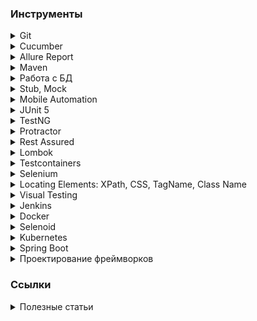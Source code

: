 ### Инструменты

<details Git><summary>Git</summary>

* [Git Book (Eng/Rus)][git_book]
* [Git tutorial (Eng)][gittutorial_eng]
* [Git Immersion курс с лабораторными работами (Eng)][gitimmersion]
* [Git How To интерактивный тур (Eng/Rus)][githowto]
* [Wiki Git (Eng)][git_wiki]
* [Документация от Atlassian (Eng)][git_atlassian]
* [Визуализация команд Git][visualizing_git_concepts]
* [Виртуальный тренажер № 1][trainer_1]
* [Виртуальный тренажер № 2][trainer_2]

[git_book]: https://git-scm.com/book/ru/v2
[gittutorial_eng]: https://git-scm.com/docs/gittutorial
[gitimmersion]: https://gitimmersion.com/index.html
[githowto]: https://githowto.com/ru
[git_wiki]: https://git.wiki.kernel.org/index.php/Main_Page
[git_atlassian]: https://www.atlassian.com/git
[visualizing_git_concepts]: https://onlywei.github.io/explain-git-with-d3/
[trainer_1]: https://learngitbranching.js.org/
[trainer_2]: https://git-school.github.io/visualizing-git/

</details>


<details Cucumber><summary>Cucumber</summary>

* [Официальная документация][cucumber_docs]
* [Руководство: Cucumber + Java][habr_332754]

[cucumber_docs]: https://cucumber.io/docs
[habr_332754]: https://habr.com/ru/post/332754/

</details>


<details Allure Report><summary>Allure Report</summary>

* [Официальная документация][allure_docs]
* [Allure-framework. Часть 1][habr_358836]
* [Allure-Framework. Работа с кодом][habr_359302]
* [Allure Report and JUnit 5 Complete Guide][swtestacademy_allure_report_junit]
* [Allure Report Selenium and TestNG Tutorial][swtestacademy_allure_report_testng]
* [Запускаем кроссбраузерные UI test с Cucumber и Selenoid в Gitlab CI c Allure отчетом][habr_480940]

[allure_docs]: https://docs.qameta.io/allure/
[habr_358836]: https://habr.com/ru/company/sberbank/blog/358836/
[habr_359302]: https://habr.com/ru/company/sberbank/blog/359302/
[swtestacademy_allure_report_junit]: https://www.swtestacademy.com/allure-report-junit/
[swtestacademy_allure_report_testng]: https://www.swtestacademy.com/allure-report-testng/

</details>


<details Maven><summary>Maven</summary>

* [Официальная документация][maven_docs]
* [Фреймворк Apache Maven][maven_framework]
* [Maven плагины для сборки проекта][maven_plugins]

[maven_docs]: https://maven.apache.org/guides/getting-started/maven-in-five-minutes.html
[maven_framework]: https://java-online.ru/maven-pom.xhtml
[maven_plugins]: https://java-online.ru/maven-plugins.xhtml

</details>


<details Работа с БД><summary>Работа с БД</summary>

* [JDBC - Java DataBase Connectivity][java_online_jdbc]
* [SQL Structured Query Language][java_online_sql]

[java_online_jdbc]: https://java-online.ru/jdbc.xhtml
[java_online_sql]: https://java-online.ru/sql.xhtml

</details>


<details Stub, Mock><summary>Stub, Mock</summary>

* [Mockito - официальный сайт][mockito_site]
* [WireMock - официальный сайт][wiremock_site]
* [WireMock – швейцарский нож в арсенале тестировщика. Часть 1][habr_679276]
* [WireMock – швейцарский нож в арсенале тестировщика. Часть 2][habr_679330]
* [How to Create a Standalone Wiremock Stub Server][swtestacademy_wiremock]
* [WireMock JUnit 5 and Rest-Assured Example][swtestacademy_wiremock_junit]

[mockito_site]: https://site.mockito.org/
[wiremock_site]: https://wiremock.org/
[habr_679276]: https://habr.com/ru/company/rostelecom/blog/679276/
[habr_679330]: https://habr.com/ru/company/rostelecom/blog/679330/
[swtestacademy_wiremock]: https://www.swtestacademy.com/standalone-wiremock-stub-server-creation/
[swtestacademy_wiremock_junit]: https://www.swtestacademy.com/wiremock-junit-5-rest-assured/

</details>


<details Mobile Automation><summary>Mobile Automation</summary>

* [Appium Tutorials][swtestacademy_appium] - список обучающих статей на тему работы с библиотекой Appium
* [Mobile Automation][swtestacademy_mobile_automation] - список обучающих статей на тему автоматизации мобильных устройств

[swtestacademy_appium]: https://www.swtestacademy.com/category/test-automation/mobile-automation/appium/
[swtestacademy_mobile_automation]: https://www.swtestacademy.com/category/test-automation/mobile-automation/

</details>


<details JUnit 5><summary>JUnit 5</summary>

* [Официальная документация][junit5_docs]
* [JUnit 5 Extensions][swtestacademy_junit5_extensions]
* [JUnit 5 Annotations][swtestacademy_junit5_annotations]
* [JUnit 5 Architecture][swtestacademy_junit5_architecture]
* [JUnit 5 How to Repeat Failed Test][swtestacademy_junit5_repeat_failed_test]
* [JUnit 5 Parallel Test Execution][swtestacademy_junit5_parallel_execution]
* [JUnit Testing Tutorial: A Comprehensive Guide With Examples and Best Practices][lambdatest_junit_tutorial]

[junit5_docs]: https://junit.org/junit5/docs/current/user-guide/
[swtestacademy_junit5_extensions]: https://www.swtestacademy.com/junit-5-extensions/
[swtestacademy_junit5_annotations]: https://www.swtestacademy.com/junit-5-annotations/
[swtestacademy_junit5_architecture]: https://www.swtestacademy.com/junit-5-architecture/
[swtestacademy_junit5_repeat_failed_test]: https://www.swtestacademy.com/junit-5-how-to-repeat-failed-test/
[swtestacademy_junit5_parallel_execution]: https://www.swtestacademy.com/junit5-parallel-test-execution/
[lambdatest_junit_tutorial]: https://www.lambdatest.com/learning-hub/junit-tutorial

</details>


<details TestNG><summary>TestNG</summary>

* [Selenium TestNG Tutorial: A Comprehensive Guide, with Examples & Best Practices][lambdatest_testng] - ряд статей по разработке фреймворка AT на TestNG

[lambdatest_testng]: https://www.lambdatest.com/learning-hub/testng

</details>


<details Protractor><summary>Protractor</summary>

* [Selenium Protractor Tutorial: A Comprehensive Guide With Examples and Best Practices][lambdatest_protractor] - ряд статей по разработке фреймворка AT с использованием Protractor

[lambdatest_protractor]: https://www.lambdatest.com/learning-hub/protractor

</details>


<details Rest Assured><summary>Rest Assured</summary>

* [Rest Assured Tutorial Learn API Testing Step by Step][swtestacademy_rest_assured]
* [JSON Schema Validation with REST-assured][baeldung_rest_assured_json_schema]

[swtestacademy_rest_assured]: https://www.swtestacademy.com/rest-assured-tutorial-api-testing/
[baeldung_rest_assured_json_schema]: https://www.baeldung.com/rest-assured-json-schema

</details>


<details Lombok><summary>Lombok</summary>

* [Project Lombok][projectlombok]

[projectlombok]: https://projectlombok.org/features/

</details>


<details Testcontainers><summary>Testcontainers</summary>

* [Couchbase Testcontainers in Spring Boot Tests with JUnit 5][swtestacademy_testcontainers]

[swtestacademy_testcontainers]: https://www.swtestacademy.com/couchbase-testcontainers-in-spring-boot-tests-with-junit-5/

</details>


<details Selenium><summary>Selenium</summary>

* [Официальная документация][selenium_docs]
* JavaScriptExecutor
  * [JavaScript and Selenium JavaScriptExecutor][toolsqa_javascriptexecutor]
  * [JavaScript Error Handling with Javascriptexecutor in Selenium][swtestacademy_javascript_error_handling]
  * [JavascriptExecutor in Selenium Complete Guide][swtestacademy_javascriptexecutor_in_selenium]
  * [Scroll Web elements and Web page Selenium WebDriver using Javascript][toolsqa_scroll_element]
* Waits
  * [How to use implicit and explicit waits in Selenium][implicit_and_explicit_waits]
  * [Selenium Wait Tutorial with All Strategies][swtestacademy_selenium_wait]
  * [Advance Webdriver Waits][toolsqa_advance_waits]
  * [Selenium Waits Commands][toolsqa_selenium_wait]
* Grid
  * [Selenium Grid version 4 Tutorial – Standalone][swtestacademy_grid_standalone]
  * [Selenium Grid 4 Tutorial For Distributed Testing][lambdatest_selenium_grid4]
  * [Selenium Grid on Mac OS][selenium_grid_mac]
  * [Selenium Grid on Windows][selenium_grid_win]
  * [Extend Selenium Grid in Test Automation Projects][swtestacademy_extend_grid]
  * [Extend Selenium Grid Video Recording Capability][swtestacademy_grid_video_recording]
  * [Parallel Testing without Selenium Grid (On your Local PC)][swtestacademy_local_parallel_testing]
  * [Selenium Parallel Tests Using Selenium Grid and JUnit | Selenium-15][swtestacademy_parallel_tests]
  * [Selenium Grid – How to Easily Setup a Hub and Node][toolsqa_selenium_grid_hub_and_node]
  * [Selenium Grid][toolsqa_selenium_grid]
* Files
  * [How to Download a File in Selenium Webdriver?][swtestacademy_download_file]
  * [Upload a File by Using Robot Class][swtestacademy_upload_file]
* Cookies
  * [Selenium Cookies | All Details with Examples][swtestacademy_selenium_cookies]
  * [How to Bypass Login Step in Selenium Webdriver][swtestacademy_bypass_login]
* Selenium 4
  * [Selenium 4 – Chrome Dev Tools Samples][swtestacademy_chrome_dev_tools]
  * [Selenium 4 – Sample Codes for New Features][swtestacademy_selenium4_new_features]
  * [Selenium 4 Relative Locators | Friendly Locators][swtestacademy_relative_locators]
  * [How To Upgrade From Selenium 3 To Selenium 4?][lambdatest_selenium3_selenium4]
  * [What Is New In Selenium 4 And What Is Deprecated In It?][lambdatest_new_selenium4]
  * [How Selenium 4 Relative Locator Can Change The Way You Test?][lambdatest_relative_locator]
* iFrames
  * [Selenium iFrame Handling – The Complete Guide][swtestacademy_selenium_iframe]
  * [iFrames in Selenium WebDriver][toolsqa_handle_iframes]
  * [Handling Iframes using Selenium WebDriver][toolsqa_handling_iframes]
* Alerts
  * [Alert in Selenium – All Methods with Examples][swtestacademy_alert_selenium]
  * [PopUps and Alerts in Selenium][toolsqa_alerts]
* Window Handling
  * [Window Handling in Selenium with All Examples][swtestacademy_window_handling]
  * [How to handle multiple windows in Selenium?][toolsqa_window_handle]
* Ajax
  * [Selenium Webdriver wait for JavaScript JQuery and Angular][swtestacademy_selenium_wait_ajax]
  * [Handle Ajax call Using JavaScriptExecutor in Selenium?][toolsqa_handle_ajax_call]
* Action class
  * [Actions Class in Selenium][toolsqa_actions_class]
  * [Keyboard Events in Selenium Actions Class][toolsqa_keyboard_events]
  * [Mouse Hover action in Selenium][toolsqa_mouse_hover]
  * [ToolTip in Selenium][toolsqa_tooltip]
  * [Drag and Drop in Selenium][toolsqa_drag_and_drop]
  * [Right Click and Double Click in Selenium][toolsqa_right_double_click]
* Robot class
  * [Robot Class in Java - An Introduction][toolsqa_robot_class]
  * [Robot Class Mouse Events][toolsqa_robot_mouse]
  * [Robot Class Keyboard Events][toolsqa_robot_keyboard]
* Find broken Links
   * [Find Broken URLs using Selenium with Multiple Threads][swtestacademy_find_broken_urls]
   * [Find Broken Links in Selenium][toolsqa_find_broken_links]
* Extensions
  * [USING GOOGLE CHROME EXTENSIONS WITH SELENIUM][intoli_chrome_extensions]
* Other  
  * [Custom Firefox Profile for Selenium][toolsqa_custom_firefox_profile]
  * [How to Change User Agent In Selenium Webdriver][swtestacademy_change_user_agent]
  * [Selenium WebDriver Event Listener][toolsqa_event_listener]
  * [@CacheLookup in PageObjectModel][toolsqa_cachelookup]
  * [How to Select a Date from DatePicker in Selenium][swtestacademy_datepicker]
  * [BrowserMobProxy in Selenium – Record Network Activities][swtestacademy_browsermobproxy]
  * [Localization Testing using Selenium Webdriver (Basic Tips)][swtestacademy_localization_testing]
  * [Read Configurations from a Property File in Selenium][swtestacademy_read_property]
  * [How to Take a Screenshot in Selenium | 4 Different Techniques][swtestacademy_screenshot]
  * [Handle SSL Certificate in Selenium][toolsqa_ssl_certificate]
  * [Selenium Headless Browser Testing][toolsqa_headless_browser]

[lambdatest_selenium_grid4]: https://www.lambdatest.com/blog/selenium-grid-4-tutorial-for-distributed-testing/
[lambdatest_relative_locator]: https://www.lambdatest.com/blog/selenium-4-relative-locator/
[lambdatest_new_selenium4]: https://www.lambdatest.com/blog/what-is-deprecated-in-selenium4/
[lambdatest_selenium3_selenium4]: https://www.lambdatest.com/blog/upgrade-from-selenium3-to-selenium4/
[toolsqa_selenium_grid]: https://www.toolsqa.com/selenium-webdriver/selenium-grid/
[toolsqa_selenium_grid_hub_and_node]: https://www.toolsqa.com/selenium-webdriver/selenium-grid-how-to-easily-setup-a-hub-and-node/
[toolsqa_headless_browser]: https://www.toolsqa.com/selenium-webdriver/selenium-headless-browser-testing/
[toolsqa_ssl_certificate]: https://www.toolsqa.com/selenium-webdriver/ssl-certificate-in-selenium/
[toolsqa_find_broken_links]: https://www.toolsqa.com/selenium-webdriver/find-broken-links-in-selenium/
[toolsqa_robot_keyboard]: https://www.toolsqa.com/selenium-webdriver/robot-class-keyboard-events/
[toolsqa_robot_mouse]: https://www.toolsqa.com/selenium-webdriver/robot-class-mouse-events/
[toolsqa_robot_class]: https://www.toolsqa.com/selenium-webdriver/robot-class/
[toolsqa_right_double_click]: https://www.toolsqa.com/selenium-webdriver/right-click-and-double-click-in-selenium/
[toolsqa_drag_and_drop]: https://www.toolsqa.com/selenium-webdriver/drag-and-drop-in-selenium/
[toolsqa_tooltip]: https://www.toolsqa.com/selenium-webdriver/tooltip-in-selenium/
[toolsqa_actions_class]: https://www.toolsqa.com/selenium-webdriver/actions-class-in-selenium/
[toolsqa_mouse_hover]: https://www.toolsqa.com/selenium-webdriver/mouse-hover-action/
[toolsqa_keyboard_events]: https://www.toolsqa.com/selenium-webdriver/keyboard-events-in-selenium/
[toolsqa_selenium_wait]: https://www.toolsqa.com/selenium-webdriver/selenium-wait-commands-implicit-explicit-and-fluent-wait/
[toolsqa_advance_waits]: https://www.toolsqa.com/selenium-webdriver/advance-webdriver-waits/
[toolsqa_handle_ajax_call]: https://www.toolsqa.com/selenium-cucumber-framework/handle-ajax-call-using-javascriptexecutor-in-selenium/
[toolsqa_window_handle]: https://www.toolsqa.com/selenium-webdriver/window-handle-in-selenium/
[toolsqa_alerts]: https://www.toolsqa.com/selenium-webdriver/alerts-in-selenium/
[toolsqa_handling_iframes]: https://www.toolsqa.com/selenium-webdriver/handling-iframes-using-selenium-webdriver/
[toolsqa_handle_iframes]: https://www.toolsqa.com/selenium-webdriver/handle-iframes-in-selenium/
[selenium_docs]: https://www.selenium.dev/documentation/webdriver/
[implicit_and_explicit_waits]: https://itnext.io/how-to-using-implicit-and-explicit-waits-in-selenium-d1ba53de5e15
[toolsqa_javascriptexecutor]: https://www.toolsqa.com/selenium-webdriver/javascript-and-selenium-javascriptexecutor/
[toolsqa_scroll_element]: https://www.toolsqa.com/selenium-webdriver/scroll-element-view-selenium-javascript/
[toolsqa_custom_firefox_profile]: https://www.toolsqa.com/selenium-webdriver/custom-firefox-profile/
[toolsqa_event_listener]: https://www.toolsqa.com/selenium-webdriver/event-listener/
[toolsqa_cachelookup]: https://www.toolsqa.com/selenium-webdriver/cachelookup-in-pageobjectmodel/
[swtestacademy_chrome_dev_tools]: https://www.swtestacademy.com/selenium-4-chrome-dev-tools-samples/
[swtestacademy_selenium4_new_features]: https://www.swtestacademy.com/selenium-4-sample-codes-for-new-features/
[swtestacademy_grid_standalone]: https://www.swtestacademy.com/selenium-4-grid-standalone-tutorial/
[swtestacademy_relative_locators]: https://www.swtestacademy.com/selenium-relative-locators/
[swtestacademy_datepicker]: https://www.swtestacademy.com/datepicker-using-selenium/
[selenium_grid_mac]: https://www.swtestacademy.com/selenium-grid-on-mac/
[selenium_grid_win]: https://www.swtestacademy.com/selenium-grid/
[swtestacademy_extend_grid]: https://www.swtestacademy.com/extend-selenium-grid/
[swtestacademy_browsermobproxy]: https://www.swtestacademy.com/browsermobproxy-in-selenium/
[swtestacademy_download_file]: https://www.swtestacademy.com/how-to-download-file-in-selenium/
[swtestacademy_upload_file]: https://www.swtestacademy.com/upload-file-using-robot-class/
[swtestacademy_localization_testing]: https://www.swtestacademy.com/localization-testing-using-selenium-webdriver/
[swtestacademy_bypass_login]: https://www.swtestacademy.com/bypass-login-in-selenium-webdriver/
[swtestacademy_read_property]: https://www.swtestacademy.com/read-configurations-property-file-selenium/
[swtestacademy_grid_video_recording]: https://www.swtestacademy.com/selenium-grid-video-recording-capability/
[swtestacademy_javascript_error_handling]: https://www.swtestacademy.com/javascript-error-handling-javascriptexecutor/
[swtestacademy_screenshot]: https://www.swtestacademy.com/screenshot-selenium-webdriver/
[swtestacademy_find_broken_urls]: https://www.swtestacademy.com/find-broken-urls-using-selenium/
[swtestacademy_local_parallel_testing]: https://www.swtestacademy.com/local-parallel-testing-selenium/
[swtestacademy_selenium_wait_ajax]: https://www.swtestacademy.com/selenium-wait-javascript-angular-ajax/
[swtestacademy_change_user_agent]: https://www.swtestacademy.com/change-user-agent-selenium-webdriver/
[swtestacademy_parallel_tests]: https://www.swtestacademy.com/selenium-parallel-tests-grid-junit/
[swtestacademy_javascriptexecutor_in_selenium]: https://www.swtestacademy.com/javascriptexecutor-in-selenium/
[swtestacademy_selenium_cookies]: https://www.swtestacademy.com/selenium-cookies/
[swtestacademy_selenium_wait]: https://www.swtestacademy.com/selenium-wait/
[swtestacademy_window_handling]: https://www.swtestacademy.com/window-handling-in-selenium/
[swtestacademy_selenium_iframe]: https://www.swtestacademy.com/selenium-iframe/
[swtestacademy_alert_selenium]: https://www.swtestacademy.com/alert-in-selenium/
[intoli_chrome_extensions]: https://intoli.com/blog/chrome-extensions-with-selenium/

</details>


<details XPath><summary>Locating Elements: XPath, CSS, TagName, Class Name</summary>

* [Write Effective XPaths (Eng)][write_effective_xpaths]
* [XPath в примерах][xpath_tutorial]
* [Complete Guide For Using XPath In Selenium With Examples][lambdatest_xpath_examples]
* [Xpath in Selenium with All Tactics and Examples (Eng)][swtestacademy_xpath]
* [CSS Selectors in Selenium 17 Tactics and Examples][swtestacademy_css_selectors]
* [How Pro-Testers Use CSS Selectors In Selenium Automation Scripts?][lambdatest_css_selectors]
* [Locating Elements by TagName In Selenium][lambdatest_tagname]
* [Selenium Java Tutorial – Class Name Locator In Selenium][lambdatest_class_name]

[write_effective_xpaths]: https://www.toolsqa.com/selenium-webdriver/write-effective-xpaths/
[xpath_tutorial]: http://zvon.org/xxl/XPathTutorial/Output_rus/
[swtestacademy_xpath]: https://www.swtestacademy.com/xpath-selenium/
[lambdatest_xpath_examples]: https://www.lambdatest.com/blog/complete-guide-for-using-xpath-in-selenium-with-examples/
[swtestacademy_css_selectors]: https://www.swtestacademy.com/css-selenium/
[lambdatest_css_selectors]: https://www.lambdatest.com/blog/how-pro-testers-use-css-selectors-in-selenium-automation-scripts/
[lambdatest_tagname]: https://www.lambdatest.com/blog/locating-elements-by-tagname-in-selenium/
[lambdatest_class_name]: https://www.lambdatest.com/blog/selenium-java-tutorial-class-name-locator-in-selenium/

</details>


<details Visual Testing><summary>Visual Testing</summary>

* [Automated Visual Testing using aShot and Selenium Web driver][techblog_ashot]
* [Ocular - средство для визуальной валидации с Selenium WebDriver][qaat_vizualno_validacii]
* [Ocular - репозиторий на GitHub][github_ocular]

[techblog_ashot]: https://techblog.dotdash.com/automated-visual-testing-using-ashot-and-selenium-webdriver-e1da268b74c8
[qaat_vizualno_validacii]: https://qaat.ru/ocular-sredstvo-dlya-vizualno-validacii-dlya-selenium-webdriver/
[github_ocular]: https://github.com/vinsguru/ocular

</details>


<details Jenkins><summary>Jenkins</summary>

* В автоматизации тестирования
  * [How to Integrate Jenkins with Selenium, JAVA, and Maven][swtestacademy_jenkins_selenium_java_maven]
  * [Running Selenium Tests in Jenkins][lambdatest_jenkins_with_selenium]
  * [How To Integrate Jenkins & Maven With Selenium?][lambdatest_selenium_maven_jenkins]
  * [Три способа поднять Jenkins CI для ваших автотестов][jenkins_with_avtotests]
* Инструкции по установке и настройке
  * [Parametrized Jenkins Job Creation][swtestacademy_parametrized_jenkins_job]
  * [Jenkins Git Integration on Ubuntu][swtestacademy_jenkins_git_ubuntu]
  * [What Is Jenkins Used For?][lambdatest_what_is_jenkins] - обширная статья с описанием принципа работы, порядка установке и настройки Jenkins
  * [Best Jenkins Pipeline Tutorial For Beginners [Examples]][lambdatest_jenkins_pipeline_tutorial]
  * [How To Create Jenkins Multibranch Pipeline][lambdatest_jenkins_multibranch_pipeline]
  * [Are You Following These Jenkins Best Practices?][lambdatest_jenkins_best_practices]
  * [Configuring CI/CD on Kubernetes with Jenkins][Kubernetes_with_jenkins]
* Вспомогательные утилиты и плагины
  * [Crontab Generator][crontab_generator] - генератор времени для периодического запуска Build'ов в Jenkins

[jenkins_with_avtotests]: https://automation-remarks.com/tri-sposoba-podniat-jenkins-ci-dlia-vashikh-avtotiestov/
[swtestacademy_parametrized_jenkins_job]: https://www.swtestacademy.com/parametrized-jenkins-job/
[swtestacademy_jenkins_selenium_java_maven]: https://www.swtestacademy.com/jenkins-selenium-java-maven/
[swtestacademy_jenkins_git_ubuntu]: https://www.swtestacademy.com/jenkins-git-integration-ubuntu/
[lambdatest_what_is_jenkins]: https://www.lambdatest.com/blog/what-is-jenkins/
[lambdatest_jenkins_pipeline_tutorial]: https://www.lambdatest.com/blog/jenkins-pipeline-tutorial/
[lambdatest_jenkins_with_selenium]: https://www.lambdatest.com/blog/jenkins-integration-with-selenium-webdriver/
[lambdatest_selenium_maven_jenkins]: https://www.lambdatest.com/blog/selenium-maven-jenkins-integration/
[lambdatest_jenkins_multibranch_pipeline]: https://www.lambdatest.com/blog/how-to-create-jenkins-multibranch-pipeline/
[lambdatest_jenkins_best_practices]: https://www.lambdatest.com/blog/jenkins-best-practices/
[crontab_generator]: https://crontab-generator.org/

</details>


<details Docker><summary>Docker</summary>

* Для автоматизации тестирования
  * [Docker Selenium Tutorial for Parallel Testing on Selenium Grid (Eng)][swtestacademy_docker_selenium_tutorial]
  * [Selenoid Tutorial | Docker-Selenium Alternative for Parallel Testing (Eng)][swtestacademy_selenoid_tutorial]
* Инструкции по установке и настройке
  * [Шпаргалка с командами Docker][habr_336654]
  * [Play with Docker — онлайн-сервис для практического знакомства с Docker][habr_334470]
  * [Play with Docker][play_with_docker]
  * [Почему вам не нужен sshd в Docker-контейнере][habr_237737]
  * [Недостающее введение в контейнеризацию][habr_541288]
  * [Podman и Buildah для пользователей Docker][habr_467105]
  * [Руководство по Docker Compose для начинающих][habr_450312]
  * [CRI-O — альтернатива Docker для запуска контейнеров в Kubernetes][habr_340010]
  * [Как собирать проекты в Jenkins, если нужно много разных окружений][habr_481466]
  * [Изучаем Docker, часть 1: основы][habr_438796]
  * [Изучаем Docker, часть 2: термины и концепции][habr_439978]
  * [Изучаем Docker, часть 3: файлы Dockerfile][habr_439980]
  * [Изучаем Docker, часть 4: уменьшение размеров образов и ускорение их сборки][habr_440658]
  * [Изучаем Docker, часть 5: команды][habr_440660]
  * [Изучаем Docker, часть 6: работа с данными][habr_441574]
  * [Установка и использование Docker в Ubuntu 20.04][digitalocean_install_docker]

[habr_481466]: https://habr.com/ru/post/481466/
[habr_340010]: https://habr.com/ru/company/flant/blog/340010/
[swtestacademy_docker_selenium_tutorial]: https://www.swtestacademy.com/docker-selenium-tutorial/
[habr_336654]: https://habr.com/ru/company/flant/blog/336654/
[habr_334470]: https://habr.com/ru/company/flant/blog/334470/
[play_with_docker]: https://labs.play-with-docker.com/
[habr_237737]: https://habr.com/ru/company/infopulse/blog/237737/
[habr_541288]: https://habr.com/ru/post/541288/
[habr_467105]: https://habr.com/ru/company/redhatrussia/blog/467105/
[habr_450312]: https://habr.com/ru/company/ruvds/blog/450312/
[habr_438796]: https://habr.com/ru/company/ruvds/blog/438796/
[habr_439978]: https://habr.com/ru/company/ruvds/blog/439978/
[habr_439980]: https://habr.com/ru/company/ruvds/blog/439980/
[habr_440658]: https://habr.com/ru/company/ruvds/blog/440658/
[habr_440660]: https://habr.com/ru/company/ruvds/blog/440660/
[habr_441574]: https://habr.com/ru/company/ruvds/blog/441574/
[digitalocean_install_docker]: https://www.digitalocean.com/community/tutorials/how-to-install-and-use-docker-on-ubuntu-20-04-ru

</details>


<details Selenoid><summary>Selenoid</summary>

* [Официальная документация][selenoid_docs]
* [Selenoid Tutorial | Docker-Selenium Alternative for Parallel Testing (Eng)][swtestacademy_selenoid_tutorial]
* [Selenoid on Google Cloud (Eng)][swtestacademy_selenoid_google_cloud]
* [Selenoid — сотни параллельных UI-тестов легко и быстро][habr_493626]
* [Поднимаем Selenium в Docker за 2 минуты][4te_selenium_docker]
* [Configuration Manager][aerokube_cm] - менеджер настройки Selenoid
* [Browser Images][aerokube_browser_images] - хранилище образов
* [Запускаем кроссбраузерные UI test с Cucumber и Selenoid в Gitlab CI c Allure отчетом][habr_480940]

[selenoid_docs]: https://aerokube.com/selenoid/latest/
[swtestacademy_selenoid_tutorial]: https://www.swtestacademy.com/selenoid-tutorial/
[swtestacademy_selenoid_google_cloud]: https://www.swtestacademy.com/selenoid-on-google-cloud/
[habr_493626]: https://habr.com/ru/post/493626/
[4te_selenium_docker]: https://4te.me/post/selenium-docker/
[aerokube_cm]: https://aerokube.com/cm/latest/
[aerokube_browser_images]: https://aerokube.com/images/latest/
[habr_480940]: https://habr.com/ru/post/480940/

</details>


<details Kubernetes><summary>Kubernetes</summary>

* Инструкции по установке и настройке
  * [Selenium and Kubernetes for Scalable Parallel Automated Tests][swtestacademy_kubernetes_parallel]
* Для автоматизации тестирования
  * [Руководство по Kubernetes, часть 1: приложения, микросервисы и контейнеры][habr_438982]
  * [Руководство по Kubernetes, часть 2: создание кластера и работа с ним][habr_438984]
  * [Configuring CI/CD on Kubernetes with Jenkins][Kubernetes_with_jenkins]

[Kubernetes_with_jenkins]: https://medium.com/containerum/configuring-ci-cd-on-kubernetes-with-jenkins-89eab7234270
[habr_438982]: https://habr.com/ru/company/ruvds/blog/438982/
[habr_438984]: https://habr.com/ru/company/ruvds/blog/438984/
[swtestacademy_kubernetes_parallel]: https://www.swtestacademy.com/selenium-kubernetes-scalable-parallel-tests/

</details>


<details Spring Boot><summary>Spring Boot</summary>

* [Selenium Spring Boot Cucumber Junit 5 Test Automation Project (Eng)][swtestacademy_spring_boot]

[swtestacademy_spring_boot]: https://www.swtestacademy.com/selenium-spring-boot-cucumber-junit5-project/

</details>


<details Проектирование фреймворков><summary>Проектирование фреймворков</summary>

* [Selenium Automation Hybrid Framework (Data Driven & Modular Driven)][toolsqa_hybrid_framework]
* [Data Driven Framework (Apache POI – Excel)][toolsqa_data_driven_framework]
* [Keyword Driven Framework - Introduction][toolsqa_keyword_driven_framework]
* [Most Popular Test Automation Frameworks With Pros And Cons Of Each][softwaretestinghelp_test_automation_frameworks]

[toolsqa_hybrid_framework]: https://www.toolsqa.com/selenium-webdriver/selenium-automation-hybrid-framework/
[toolsqa_data_driven_framework]: https://www.toolsqa.com/selenium-webdriver/data-driven-framework/
[toolsqa_keyword_driven_framework]: https://www.toolsqa.com/selenium-webdriver/keyword-driven-framework/introduction/
[softwaretestinghelp_test_automation_frameworks]: https://www.softwaretestinghelp.com/test-automation-frameworks-selenium-tutorial-20/

</details>


### Ссылки

<details Курсы><summary>Полезные статьи</summary>

* [Flaky-тесты: Откуда ноги растут. Опыт Uber][habr_565806]
* [Пожалуй, лучшая архитектура для UI тестов][habr_523802]
* [Автоматизируй это! Как мы улучшали интеграционное тестирование][habr_458690]
* [Советы и рекомендации по развёртыванию процесса автоматизация тестирования с нуля][habr_275171]
* [Пишем систему автоматизированных тестов "с нуля"][automation_from_scratch]
* [Автоматизация тестирования на максималках. Доклад Яндекса][habr_506094]
* [Автоматизация тестирования в микросервисной архитектуре][habr_509280]
* [Ядро автоматизации тестирования в микросервисной архитектуре][habr_333644]
* [Если у вас нет собаки…][habr_350238]
* [Automation Testing Tutorial: A Comprehensive Guide With Examples and Best Practices][lambdatest_automation_testing]

[habr_565806]: https://habr.com/ru/post/565806/
[habr_523802]: https://habr.com/ru/company/protei/blog/523802/
[habr_458690]: https://habr.com/ru/company/yoomoney/blog/458690/
[habr_275171]: https://habr.com/ru/post/275171/
[automation_from_scratch]: http://www.protesting.ru/automation/practice/automation_from_scratch.html
[habr_506094]: https://habr.com/ru/company/yandex/blog/506094/
[habr_509280]: https://habr.com/ru/company/avito/blog/509280/
[habr_333644]: https://habr.com/ru/company/avito/blog/333644/
[habr_350238]: https://habr.com/ru/company/alfa/blog/350238/
[lambdatest_automation_testing]: https://www.lambdatest.com/learning-hub/automation-testing

</details>
